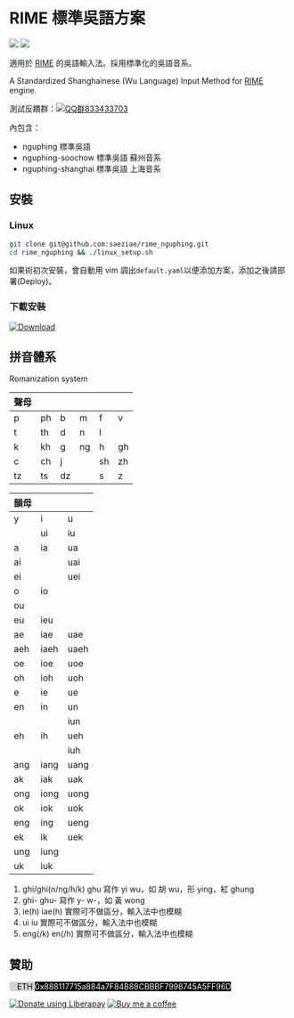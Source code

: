 # RIME 標準吳語方案

![](https://img.shields.io/github/v/release/saeziae/rime_nguphing?style=flat-square)
![](https://img.shields.io/github/license/saeziae/rime_nguphing?style=flat-square)

適用於 [RIME](https://rime.im/) 的吳語輸入法。採用標準化的吳語音系。

A Standardized Shanghainese (Wu Language) Input Method for [RIME](https://rime.im/) engine.

測試反饋群：[![QQ群833433703](https://img.shields.io/static/v1?color=blue&label=QQ群&logo=Tencent+QQ&message=833433703&style=flat-square)](https://jq.qq.com/?_wv=1027&k=TP5MKGCC)

內包含：

- nguphing 標準吳語
- nguphing-soochow 標準吳語 蘇州音系
- nguphing-shanghai 標準吳語 上海音系

## 安裝

### Linux

```sh
git clone git@github.com:saeziae/rime_nguphing.git
cd rime_nguphing && ./linux_setup.sh
```

如果術初次安裝，會自動用 vim 調出`default.yaml`以便添加方案，添加之後請部署(Deploy)。

### 下載安裝

[![Download](https://img.shields.io/github/downloads/saeziae/rime_nguphing/total?style=for-the-badge)](https://github.com/saeziae/rime_nguphing/releases)

## 拼音體系

Romanization system

| 聲母 |     |     |     |     |     |
| ---- | --- | --- | --- | --- | --- |
| p    | ph  | b   | m   | f   | v   |
| t    | th  | d   | n   | l   |     |
| k    | kh  | g   | ng  | h   | gh  |
| c    | ch  | j   |     | sh  | zh  |
| tz   | ts  | dz  |     | s   | z   |

| 韻母 |      |      |
| ---- | ---- | ---- |
| y    | i    | u    |
|      | ui   | iu   |
| a    | ia   | ua   |
| ai   |      | uai  |
| ei   |      | uei  |
| o    | io   |      |
| ou   |      |      |
| eu   | ieu  |      |
| ae   | iae  | uae  |
| aeh  | iaeh | uaeh |
| oe   | ioe  | uoe  |
| oh   | ioh  | uoh  |
| e    | ie   | ue   |
| en   | in   | un   |
|      |      | iun  |
| eh   | ih   | ueh  |
|      |      | iuh  |
| ang  | iang | uang |
| ak   | iak  | uak  |
| ong  | iong | uong |
| ok   | iok  | uok  |
| eng  | ing  | ueng |
| ek   | ik   | uek  |
| ung  | iung |      |
| uk   | iuk  |      |

1. ghi/ghi(n/ng/h/k) ghu 寫作 yi wu，如 胡 wu，形 ying，紅 ghung
1. ghi- ghu- 寫作 y- w-，如 黃 wong
1. ie(h) iae(h) 實際可不做區分，輸入法中也模糊
1. ui iu 實際可不做區分，輸入法中也模糊
1. eng(/k) en(/h) 實際可不做區分，輸入法中也模糊

## 贊助

<span background style="background-color:lightgrey;color: black;">
<img style="height:1em;vertical-align:baseline;" src="https://simpleicons.org/icons/ethereum.svg"/>ETH </span>
<span style="background-color:black;color:white">0x888117715a884a7F84B88CBBBF7998745A5FF96D<span>

<a href="https://liberapay.com/estela/donate"><img alt="Donate using Liberapay" src="https://liberapay.com/assets/widgets/donate.svg"></a>
[![Buy me a coffee](https://img.shields.io/static/v1?label=Ko-fi&message=Buy+me+a+coffee&color=FF5E5B&logo=Ko-fi&style=flat-square)](https://ko-fi.com/saeziae)
